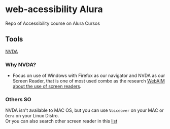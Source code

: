 # web-acessibility Alura
Repo of Accessibility course on Alura Cursos

## Tools
[NVDA](https://www.nvaccess.org/)

### Why NVDA?
- Focus on use of Windows with Firefox as our navigator and NVDA as our Screen Reader, that is one of most used combo as the research [WebAIM about the use of screen readers](https://webaim.org/projects/screenreadersurvey7/).

### Others SO
NVDA isn't available to MAC OS, but you can use `Voiceover` on your MAC or `Ocra` on your Linux Distro. <br>
Or you can also search other screen reader in this [list](https://en.wikipedia.org/wiki/List_of_screen_readers)
